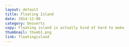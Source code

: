```yaml
---
layout: default
title: Floating Island
date: 2014-12-06
category: Desserts
copy: Floating island is actually kind of hard to make
thumbnail: thumb1.png
link: floatingisland
---
```


